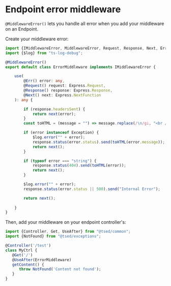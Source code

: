 # Endpoint error middleware

`@MiddlewareError()` lets you handle all error when you add your middleware on an Endpoint.

Create your middleware error:
```typescript
import {IMiddlewareError, MiddlewareError, Request, Response, Next, Err} from "@tsed/common";
import {$log} from "ts-log-debug";

@MiddlewareError()
export default class ErrorMiddleware implements IMiddlewareError {

    use(
        @Err() error: any,
        @Request() request: Express.Request,
        @Response() response: Express.Response,
        @Next() next: Express.NextFunction
    ): any {

        if (response.headersSent) {
            return next(error);
        }
        const toHTML = (message = "") => message.replace(/\n/gi, "<br />");

        if (error instanceof Exception) {
            $log.error("" + error);
            response.status(error.status).send(toHTML(error.message));
            return next();
        }

        if (typeof error === "string") {
            response.status(404).send(toHTML(error));
            return next();
        }

        $log.error("" + error);
        response.status(error.status || 500).send("Internal Error");

        return next();
          
    }
}
```

Then, add your middleware on your endpoint controller's:

```typescript
import {Controller, Get, UseAfter} from "@tsed/common";
import {NotFound} from "@tsed/exceptions";

@Controller('/test')
class MyCtrl {
   @Get('/')
   @UseAfter(ErrorMiddleware)
   getContent() {
      throw NotFound('Content not found');
   }
}     
```
